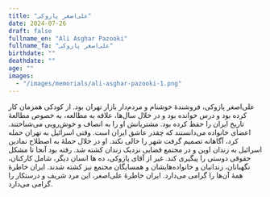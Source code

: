 ```yaml
---
title: "علی‌اصغر پازوکی"
date: 2024-07-26
draft: false
fullname_en: "Ali Asghar Pazooki"
fullname_fa: "علی‌اصغر پازوکی"
birthdate: ""
deathdate: ""
age: ""
images:
  - "/images/memorials/ali-asghar-pazooki-1.png"
---
```


علی‌اصغر پازوکی، فروشندۀ خوشنام و مردم‌دار بازار تهران بود. از کودکی همزمان کار کرده بود و درس خوانده بود و در خلال سال‌ها، علاقه به مطالعه، به خصوص مطالعۀ تاریخ ایران را حفظ کرده بود. مشتریانش او را به انصاف و خوش‌رویی می‌شناختند. 
اعضای خانواده می‌دانستند که چقدر عاشق ایران است. وقتی اسرائیل به تهران حمله کرد، آگاهانه تصمیم گرفت شهر را خالی نکند. 
او در خلال حملۀ به اصطلاح نمادین اسرائیل به زندان اوین و در مجتمع قضایی نزدیک زندان کشته شد. رفته بود آنجا تا مشکل حقوقی دوستی را پیگیری کند. 
غیر از آقای پازوکی، ده ها انسان دیگر، شامل کارکنان، نگهبانان، زندانیان و خانواده‌هایشان و همسایگان مجتمع نیز کشته شدند. ایران خاطرۀ همۀ آن‌ها را گرامی می‌دارد. ایران خاطرۀ علی‌اصغر، این مرد شریف و درستکار را گرامی می‌دارد.